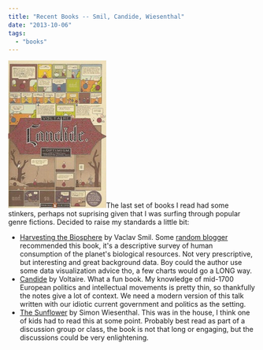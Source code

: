 ```yaml
---
title: "Recent Books -- Smil, Candide, Wiesenthal"
date: "2013-10-06"
tags: 
  - "books"
---
```


[![candide](images/candide-199x300.jpg)](http://theludwigs.com/wp-content/uploads/2013/10/candide.jpg)The last set of books I read had some stinkers, perhaps not suprising given that I was surfing through popular genre fictions. Decided to raise my standards a little bit:

- [Harvesting the Biosphere](http://www.amazon.com/Harvesting-Biosphere-What-Taken-Nature/dp/026201856X/) by Vaclav Smil. Some [random blogger](https://twitter.com/BillGates) recommended this book, it's a descriptive survey of human consumption of the planet's biological resources. Not very prescriptive, but interesting and great background data. Boy could the author use some data visualization advice tho, a few charts would go a LONG way.
- [Candide](http://www.amazon.com/Candide-Optimism-Penguin-Classics-ebook/dp/B00B7NP1HQ/) by Voltaire. What a fun book. My knowledge of mid-1700 European politics and intellectual movements is pretty thin, so thankfully the notes give a lot of context. We need a modern version of this talk written with our idiotic current government and politics as the setting.
- [The Sunflower](http://www.amazon.com/Sunflower-Possibilities-Limits-Forgiveness-ebook/dp/B000SEH8U8/) by Simon Wiesenthal. This was in the house, I think one of kids had to read this at some point. Probably best read as part of a discussion group or class, the book is not that long or engaging, but the discussions could be very enlightening.
